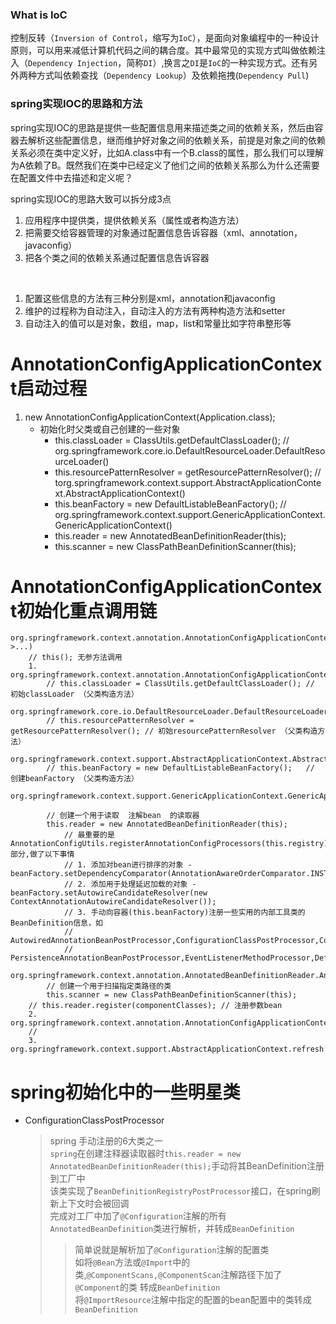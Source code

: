 ### What is IoC
控制反转（`Inversion of Control`，缩写为`IoC`），是面向对象编程中的一种设计原则，可以用来减低计算机代码之间的耦合度。其中最常见的实现方式叫做依赖注入（`Dependency Injection`，简称`DI`）,换言之`DI`是`IoC`的一种实现方式。还有另外两种方式叫依赖查找（`Dependency Lookup`）及依赖拖拽(`Dependency Pull`)


### spring实现IOC的思路和方法
spring实现IOC的思路是提供一些配置信息用来描述类之间的依赖关系，然后由容器去解析这些配置信息，继而维护好对象之间的依赖关系，前提是对象之间的依赖关系必须在类中定义好，比如A.class中有一个B.class的属性，那么我们可以理解为A依赖了B。既然我们在类中已经定义了他们之间的依赖关系那么为什么还需要在配置文件中去描述和定义呢？

spring实现IOC的思路大致可以拆分成3点
1. 应用程序中提供类，提供依赖关系（属性或者构造方法）
1. 把需要交给容器管理的对象通过配置信息告诉容器（xml、annotation，javaconfig）
1. 把各个类之间的依赖关系通过配置信息告诉容器

<br/>

1. 配置这些信息的方法有三种分别是xml，annotation和javaconfig
1. 维护的过程称为自动注入，自动注入的方法有两种构造方法和setter
1. 自动注入的值可以是对象，数组，map，list和常量比如字符串整形等


# AnnotationConfigApplicationContext启动过程
1. new AnnotationConfigApplicationContext(Application.class);   
    * 初始化时父类或自己创建的一些对象
       * this.classLoader = ClassUtils.getDefaultClassLoader();         // org.springframework.core.io.DefaultResourceLoader.DefaultResourceLoader()
       * this.resourcePatternResolver = getResourcePatternResolver();   // torg.springframework.context.support.AbstractApplicationContext.AbstractApplicationContext()
       * this.beanFactory = new DefaultListableBeanFactory();           // org.springframework.context.support.GenericApplicationContext.GenericApplicationContext()
       * this.reader = new AnnotatedBeanDefinitionReader(this);
       * this.scanner = new ClassPathBeanDefinitionScanner(this);
       
    
    
    
# AnnotationConfigApplicationContext初始化重点调用链
```   
org.springframework.context.annotation.AnnotationConfigApplicationContext.AnnotationConfigApplicationContext(java.lang.Class<?>...)
    // this(); 无参方法调用
    1. org.springframework.context.annotation.AnnotationConfigApplicationContext.AnnotationConfigApplicationContext()
        // this.classLoader = ClassUtils.getDefaultClassLoader(); // 初始classLoader （父类构造方法）
        org.springframework.core.io.DefaultResourceLoader.DefaultResourceLoader()    
        // this.resourcePatternResolver = getResourcePatternResolver(); // 初始resourcePatternResolver （父类构造方法）
        org.springframework.context.support.AbstractApplicationContext.AbstractApplicationContext()
        // this.beanFactory = new DefaultListableBeanFactory();   // 创建beanFactory （父类构造方法）
        org.springframework.context.support.GenericApplicationContext.GenericApplicationContext()
        
        // 创建一个用于读取  注解bean  的读取器
        this.reader = new AnnotatedBeanDefinitionReader(this);
            // 最重要的是AnnotationConfigUtils.registerAnnotationConfigProcessors(this.registry)部分,做了以下事情
            // 1. 添加对bean进行排序的对象 -beanFactory.setDependencyComparator(AnnotationAwareOrderComparator.INSTANCE); 
            // 2. 添加用于处理延迟加载的对象 -beanFactory.setAutowireCandidateResolver(new ContextAnnotationAutowireCandidateResolver());    
            // 3. 手动向容器(this.beanFactory)注册一些实用的内部工具类的BeanDefinition信息，如
            //     AutowiredAnnotationBeanPostProcessor,ConfigurationClassPostProcessor,CommonAnnotationBeanPostProcessor
            //     PersistenceAnnotationBeanPostProcessor,EventListenerMethodProcessor,DefaultEventListenerFactory
            org.springframework.context.annotation.AnnotatedBeanDefinitionReader.AnnotatedBeanDefinitionReader(BeanDefinitionRegistry,Environment)
        // 创建一个用于扫描指定类路径的类
        this.scanner = new ClassPathBeanDefinitionScanner(this);
    // this.reader.register(componentClasses); // 注册参数bean
    2. org.springframework.context.annotation.AnnotationConfigApplicationContext.register
    // 
    3. org.springframework.context.support.AbstractApplicationContext.refresh
```


# spring初始化中的一些明星类
* ConfigurationClassPostProcessor
    > spring 手动注册的6大类之一<br/>
    > `spring`在创建注释器读取器时`this.reader = new AnnotatedBeanDefinitionReader(this);`手动将其BeanDefinition注册到工厂中<br/>
    > 该类实现了`BeanDefinitionRegistryPostProcessor`接口，在spring刷新上下文时会被回调<br/>
    > 完成对工厂中加了`@Configuration`注解的所有`AnnotatedBeanDefinition`类进行解析，并转成`BeanDefinition`<br/>
    > > 简单说就是解析加了`@Configuration`注解的配置类<br/>
    > > 如将`@Bean`方法或`@Import`中的类,`@ComponentScans,@ComponentScan`注解路径下加了`@Component`的类 转成`BeanDefinition`<br/>
    > > 将`@ImportResource`注解中指定的配置的bean配置中的类转成`BeanDefinition`<br/>
    


    
    